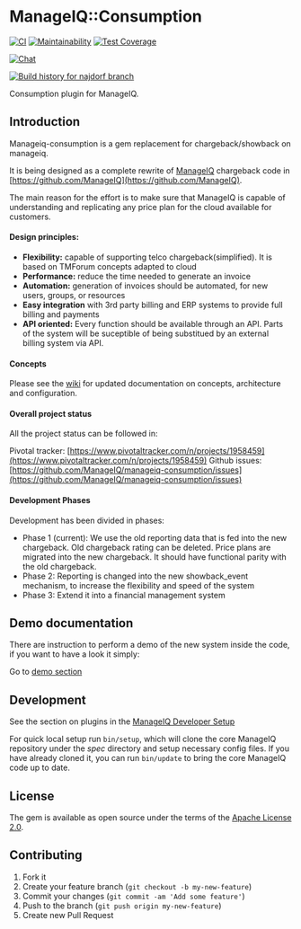 # ManageIQ::Consumption

[![CI](https://github.com/ManageIQ/manageiq-consumption/actions/workflows/ci.yaml/badge.svg?branch=najdorf)](https://github.com/ManageIQ/manageiq-consumption/actions/workflows/ci.yaml)
[![Maintainability](https://api.codeclimate.com/v1/badges/7ddcfc7e53574d375f43/maintainability)](https://codeclimate.com/github/ManageIQ/manageiq-consumption/maintainability)
[![Test Coverage](https://api.codeclimate.com/v1/badges/7ddcfc7e53574d375f43/test_coverage)](https://codeclimate.com/github/ManageIQ/manageiq-consumption/test_coverage)

[![Chat](https://badges.gitter.im/Join%20Chat.svg)](https://gitter.im/ManageIQ/manageiq/chargeback?utm_source=badge&utm_medium=badge&utm_campaign=pr-badge&utm_content=badge)

[![Build history for najdorf branch](https://buildstats.info/github/chart/ManageIQ/manageiq-consumption?branch=najdorf&buildCount=50&includeBuildsFromPullRequest=false&showstats=false)](https://github.com/ManageIQ/manageiq-consumption/actions?query=branch%3Amaster)

Consumption plugin for ManageIQ.

## Introduction
Manageiq-consumption is a gem replacement for chargeback/showback on manageiq.

It is being designed as a complete rewrite of [ManageIQ](https://www.mananageiq.org) chargeback code in [https://github.com/ManageIQ](https://github.com/ManageIQ).

The main reason for the effort is to make sure that ManageIQ is capable of understanding and replicating any price plan for the cloud available for customers.

#### Design principles:
- **Flexibility:** capable of supporting telco chargeback(simplified). It is based on TMForum concepts adapted to cloud
- **Performance:** reduce the time needed to generate an invoice
- **Automation:** generation of invoices should be automated, for new users, groups, or resources
- **Easy integration** with 3rd party billing and ERP systems to provide full billing and payments
- **API oriented:** Every function should be available through an API. Parts of the system will be suceptible of being substitued by an external billing system via API.

#### Concepts
Please see the [wiki](https://github.com/ManageIQ/manageiq-consumption/wiki) for updated documentation on concepts, architecture and configuration.

#### Overall project status
All the project status can be followed in:

Pivotal tracker:
[https://www.pivotaltracker.com/n/projects/1958459](https://www.pivotaltracker.com/n/projects/1958459)
Github issues:
[https://github.com/ManageIQ/manageiq-consumption/issues](https://github.com/ManageIQ/manageiq-consumption/issues)

#### Development Phases

Development has been divided in phases:

- Phase 1 (current): We use the old reporting data that is fed into the new chargeback. Old chargeback rating can be deleted. Price plans are migrated into the new chargeback. It should have functional parity with the old chargeback.
- Phase 2: Reporting is changed into the new showback_event mechanism, to increase the flexibility and speed of the system
- Phase 3: Extend it into a financial management system

## Demo documentation

There are instruction to perform a demo of the new system inside the code, if you want to have a look it simply:

Go to [demo section](/docs/demo/README.md)

## Development

See the section on plugins in the [ManageIQ Developer Setup](http://manageiq.org/docs/guides/developer_setup/plugins)

For quick local setup run `bin/setup`, which will clone the core ManageIQ repository under the *spec* directory and setup necessary config files. If you have already cloned it, you can run `bin/update` to bring the core ManageIQ code up to date.

## License

The gem is available as open source under the terms of the [Apache License 2.0](http://www.apache.org/licenses/LICENSE-2.0).

## Contributing

1. Fork it
2. Create your feature branch (`git checkout -b my-new-feature`)
3. Commit your changes (`git commit -am 'Add some feature'`)
4. Push to the branch (`git push origin my-new-feature`)
5. Create new Pull Request

